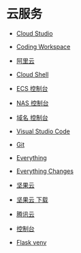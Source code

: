 # 云服务


<div id = "首"></div>
<script src = "../js/首.js"></script>


* [Cloud Studio](https://cloudstudio.net/)
* [Coding Workspace](https://codecorp.cloudstudio.net/dashboard/workspace)


* [阿里云](https://www.aliyun.com/)
* [Cloud Shell](https://shell.aliyun.com/)
* [ECS 控制台](https://ecs.console.aliyun.com/)
* [NAS 控制台](https://nasnext.console.aliyun.com/)
* [域名 控制台](https://dc.console.aliyun.com/)


* [Visual Studio Code](https://code.visualstudio.com/)
* [Git](https://git-scm.com/)
* [Everything](https://www.voidtools.com/zh-cn/)
* [Everything Changes](https://www.voidtools.com/Changes.txt)
* [坚果云](https://www.jianguoyun.com/)
* [坚果云 下载](https://www.jianguoyun.com/s/downloads)


* [腾讯云](https://cloud.tencent.com/)
* [控制台](https://console.cloud.tencent.com/)


* [Flask venv](https://flask.palletsprojects.com/en/3.0.x/installation/#virtual-environments)
